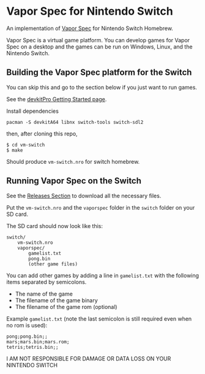 # Vapor Spec for Nintendo Switch

An implementation of [Vapor Spec](https://github.com/minkcv/vm) for Nintendo Switch Homebrew.

Vapor Spec is a virtual game platform. You can develop games for Vapor Spec on a desktop and the games can be run on Windows, Linux, and the Nintendo Switch.

## Building the Vapor Spec platform for the Switch
You can skip this and go to the section below if you just want to run games.

See the [devkitPro Getting Started page](https://devkitpro.org/wiki/Getting_Started).

Install dependencies

    pacman -S devkitA64 libnx switch-tools switch-sdl2

then, after cloning this repo,

    $ cd vm-switch
    $ make

Should produce `vm-switch.nro` for switch homebrew.

## Running Vapor Spec on the Switch
See the [Releases Section](https://github.com/minkcv/vm-switch/releases) to download all the necessary files.

Put the `vm-switch.nro` and the `vaporspec` folder in the `switch` folder on your SD card.

The SD card should now look like this:

    switch/
        vm-switch.nro
        vaporspec/
            gamelist.txt
            pong.bin
            (other game files)

You can add other games by adding a line in `gamelist.txt` with the following items separated by semicolons.

- The name of the game
- The filename of the game binary
- The filename of the game rom (optional)

Example `gamelist.txt` (note the last semicolon is still required even when no rom is used):

    pong;pong.bin;;
    mars;mars.bin;mars.rom;
    tetris;tetris.bin;;

I AM NOT RESPONSIBLE FOR DAMAGE OR DATA LOSS ON YOUR NINTENDO SWITCH
